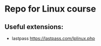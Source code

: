 Repo for Linux course
=====================

Useful extensions:
------------------

* lastpass https://lastpass.com/lplinux.php

